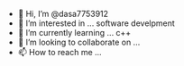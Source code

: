- 👋 Hi, I’m @dasa7753912
- 👀 I’m interested in ... software develpment
- 🌱 I’m currently learning ... c++
- 💞️ I’m looking to collaborate on ... 
- 📫 How to reach me ...

<!---
dasa7753912/dasa7753912 is a ✨ special ✨ repository because its `README.md` (this file) appears on your GitHub profile.
You can click the Preview link to take a look at your changes.
--->
